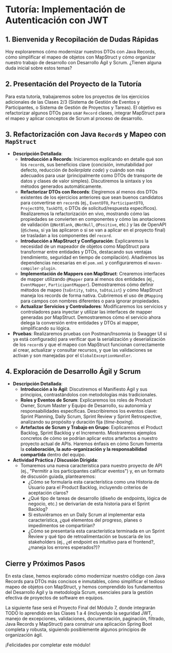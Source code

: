 # Tutoría: Implementación de Autenticación con JWT

## 1. Bienvenida y Recopilación de Dudas Rápidas

Hoy exploraremos cómo modernizar nuestros DTOs con Java Records, cómo simplificar el mapeo de objetos con MapStruct y cómo organizar nuestro trabajo de desarrollo con Desarrollo Ágil y Scrum. ¿Tienen alguna duda inicial sobre estos temas?

## 2. Presentación del Proyecto de la Tutoría

Para esta tutoría, trabajaremos sobre los proyectos de los ejercicios adicionales de las Clases 2/3 (Sistema de Gestión de Eventos y Participantes, o Sistema de Gestión de Proyectos y Tareas). El objetivo es refactorizar algunos DTOs para usar `Record` clases, integrar MapStruct para el mapeo y aplicar conceptos de Scrum al proceso de desarrollo.

## 3. Refactorización con Java `Record`s y Mapeo con `MapStruct`

- **Descripción Detallada**:
  - **Introducción a Records**: Iniciaremos explicando en detalle qué son los `record`s, sus beneficios clave (concisión, inmutabilidad por defecto, reducción de _boilerplate code_) y cuándo son más adecuados para usar (principalmente como DTOs de transporte de datos y clases de valor simples). Discutiremos la sintaxis y los métodos generados automáticamente.
  - **Refactorizar DTOs con Records**: Elegiremos al menos dos DTOs existentes de los ejercicios anteriores que sean buenos candidatos para convertirse en `record`s (ej., `EventDTO`, `ParticipantDTO`, `ProjectDTO`, `TaskDTO`, o DTOs de solicitud/respuesta específicos). Realizaremos la refactorización en vivo, mostrando cómo las propiedades se convierten en componentes y cómo las anotaciones de validación (`@NotBlank`, `@NotNull`, `@Positive`, etc.) y las de OpenAPI (`@Schema`, si ya las aplicaron o si se van a aplicar en el proyecto final) se trasladan a los componentes del `record`.
  - **Introducción a MapStruct y Configuración**: Explicaremos la necesidad de un mapeador de objetos como MapStruct para transformar entre entidades y DTOs, destacando sus ventajas (rendimiento, seguridad en tiempo de compilación). Añadiremos las dependencias necesarias en el `pom.xml` y configuraremos el `maven-compiler-plugin`.
  - **Implementación de Mappers con MapStruct**: Crearemos interfaces de mapper utilizando `@Mapper` para al menos dos entidades (ej., `EventMapper`, `ParticipantMapper`). Demostraremos cómo definir métodos de mapeo (`toEntity`, `toDto`, `toDtoList`) y cómo MapStruct maneja los records de forma nativa. Cubriremos el uso de `@Mapping` para campos con nombres diferentes o para ignorar propiedades.
  - **Actualizar Servicios y Controladores**: Modificaremos los servicios y controladores para inyectar y utilizar las interfaces de mapper generadas por MapStruct. Demostraremos cómo el servicio ahora delega la conversión entre entidades y DTOs al mapper, simplificando su lógica.
- **Pruebas**: Realizaremos pruebas con Postman/Insomnia (o Swagger UI si ya está configurado) para verificar que la serialización y deserialización de los `record`s y que el mapeo con MapStruct funcionan correctamente al crear, actualizar y consultar recursos, y que las validaciones se activan y son manejadas por el `GlobalExceptionHandler`.

## 4. Exploración de Desarrollo Ágil y Scrum

- **Descripción Detallada**:
  - **Introducción a lo Ágil**: Discutiremos el Manifiesto Ágil y sus principios, contrastándolos con metodologías más tradicionales.
  - **Roles y Eventos de Scrum**: Explicaremos los roles de Product Owner, Scrum Master y Equipo de Desarrollo, su autonomía y responsabilidades específicas. Describiremos los eventos clave: Sprint Planning, Daily Scrum, Sprint Review y Sprint Retrospective, analizando su propósito y duración fija (_time-boxing_).
  - **Artefactos de Scrum y Trabajo en Grupo**: Explicaremos el Product Backlog, Sprint Backlog y el Incremento. Mostraremos ejemplos concretos de cómo se podrían aplicar estos artefactos a nuestro proyecto actual de APIs. Haremos énfasis en cómo Scrum fomenta la **colaboración, la auto-organización y la responsabilidad compartida** dentro del equipo.
- **Actividad Práctica / Discusión Dirigida**:
  - Tomaremos una nueva característica para nuestro proyecto de API (ej., "Permitir a los participantes calificar eventos") y, en un formato de discusión guiada, plantearemos:
    - ¿Cómo se formularía esta característica como una Historia de Usuario para el Product Backlog, incluyendo criterios de aceptación claros?
    - ¿Qué tipo de tareas de desarrollo (diseño de endpoints, lógica de negocio, etc.) se derivarían de esta historia para el Sprint Backlog?
    - Si estuviéramos en un Daily Scrum al implementar esta característica, ¿qué elementos del progreso, planes o impedimentos se compartirían?
    - ¿Cómo se presentaría esta característica terminada en un Sprint Review y qué tipo de retroalimentación se buscaría de los stakeholders (ej., ¿el endpoint es intuitivo para el frontend?, ¿maneja los errores esperados?)?

## Cierre y Próximos Pasos

En esta clase, hemos explorado cómo modernizar nuestro código con Java Records para DTOs más concisos e inmutables, cómo simplificar el tedioso mapeo de objetos con MapStruct, y hemos comprendido los fundamentos del Desarrollo Ágil y la metodología Scrum, esenciales para la gestión efectiva de proyectos de software en equipos.

La siguiente fase será el Proyecto Final del Módulo 7, donde integrarán TODO lo aprendido en las Clases 1 a 4 (incluyendo la seguridad JWT, manejo de excepciones, validaciones, documentación, paginación, filtrado, Java Records y MapStruct) para construir una aplicación Spring Boot completa y robusta, siguiendo posiblemente algunos principios de organización ágil.

¡Felicidades por completar este módulo!
